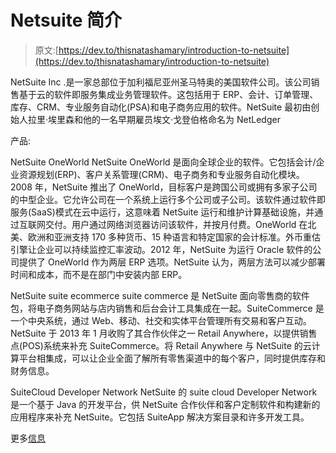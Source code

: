 # Netsuite 简介

> 原文:[https://dev.to/thisnatashamary/introduction-to-netsuite](https://dev.to/thisnatashamary/introduction-to-netsuite)

NetSuite Inc .是一家总部位于加利福尼亚州圣马特奥的美国软件公司。该公司销售基于云的软件即服务集成业务管理软件。这包括用于 ERP、会计、订单管理、库存、CRM、专业服务自动化(PSA)和电子商务应用的软件。NetSuite 最初由创始人拉里·埃里森和他的一名早期雇员埃文·戈登伯格命名为 NetLedger

产品:

NetSuite OneWorld NetSuite OneWorld 是面向全球企业的软件。它包括会计/企业资源规划(ERP)、客户关系管理(CRM)、电子商务和专业服务自动化模块。2008 年，NetSuite 推出了 OneWorld，目标客户是跨国公司或拥有多家子公司的中型企业。它允许公司在一个系统上运行多个公司或子公司。该软件通过软件即服务(SaaS)模式在云中运行，这意味着 NetSuite 运行和维护计算基础设施，并通过互联网交付。用户通过网络浏览器访问该软件，并按月付费。OneWorld 在北美、欧洲和亚洲支持 170 多种货币、15 种语言和特定国家的会计标准。外币重估引擎让企业可以持续监控汇率波动。2012 年，NetSuite 为运行 Oracle 软件的公司提供了 OneWorld 作为两层 ERP 选项。NetSuite 认为，两层方法可以减少部署时间和成本，而不是在部门中安装内部 ERP。

NetSuite suite ecommerce suite commerce 是 NetSuite 面向零售商的软件包，将电子商务网站与店内销售和后台会计工具集成在一起。SuiteCommerce 是一个中央系统，通过 Web、移动、社交和实体平台管理所有交易和客户互动。NetSuite 于 2013 年 1 月收购了其合作伙伴之一 Retail Anywhere，以提供销售点(POS)系统来补充 SuiteCommerce。将 Retail Anywhere 与 NetSuite 的云计算平台相集成，可以让企业全面了解所有零售渠道中的每个客户，同时提供库存和财务信息。

SuiteCloud Developer Network NetSuite 的 suite cloud Developer Network 是一个基于 Java 的开发平台，供 NetSuite 合作伙伴和客户定制软件和构建新的应用程序来补充 NetSuite。它包括 SuiteApp 解决方案目录和许多开发工具。

更多[信息](https://mindmajix.com)